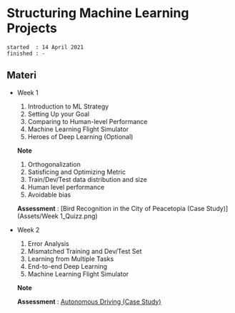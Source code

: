 # Structuring Machine Learning Projects

```
started  : 14 April 2021
finished : -
```

## Materi

* Week 1<br>
  1. Introduction to ML Strategy
  2. Setting Up your Goal
  3. Comparing to Human-level Performance
  4. Machine Learning Flight Simulator
  5. Heroes of Deep Learning (Optional)
   
   **Note**

   1. Orthogonalization
   2. Satisficing and Optimizing Metric
   3. Train/Dev/Test data distribution and size
   4. Human level performance
   5. Avoidable bias
   
   **Assessment** : [Bird Recognition in the City of Peacetopia (Case Study)](Assets/Week 1_Quizz.png)
* Week 2<br>
  1. Error Analysis
  2. Mismatched Training and Dev/Test Set
  3. Learning from Multiple Tasks
  4. End-to-end Deep Learning
  5. Machine Learning Flight Simulator
   
   **Note**

   **Assessment** : [Autonomous Driving (Case Study)](Assets/Week%202_Quizz.png)